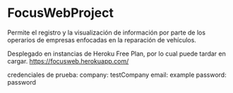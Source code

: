 # FocusWebProject

Permite el registro y la visualización de información por parte de los operarios de empresas enfocadas en la reparación de vehículos.

Desplegado en instancias de Heroku Free Plan, por lo cual puede tardar en cargar. 
https://focusweb.herokuapp.com/

credenciales de prueba:
company: testCompany
email: example
password: password
